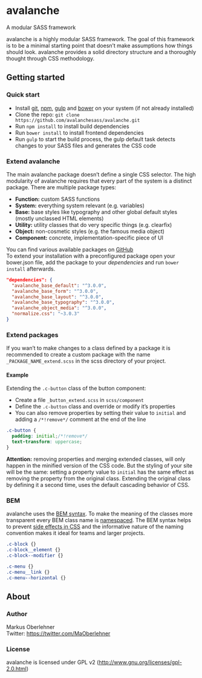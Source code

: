 # avalanche
A modular SASS framework

avalanche is a highly modular SASS framework. The goal of this framework is to be a minimal starting point that doesn’t make assumptions how things should look. avalanche provides a solid directory structure and a thoroughly thought through CSS methodology.

## Getting started
### Quick start
- Install [git](http://git-scm.com/book/en/v2/Getting-Started-Installing-Git), [npm](https://docs.npmjs.com/getting-started/installing-node), [gulp](https://github.com/gulpjs/gulp/blob/master/docs/getting-started.md) and [bower](http://bower.io/) on your system (if not already installed)
- Clone the repo: `git clone https://github.com/avalanchesass/avalanche.git`
- Run `npm install` to install build dependencies
- Run `bower install` to install frontend dependencies
- Run `gulp` to start the build process, the gulp default task detects changes to your SASS files and generates the CSS code

### Extend avalanche
The main avalanche package doesn’t define a single CSS selector. The high modularity of avalanche requires that every part of the system is a distinct package. There are multiple package types:

- **Function:** custom SASS functions
- **System:** everything system relevant (e.g. variables)
- **Base:** base styles like typography and other global default styles (mostly unclassed HTML elements)
- **Utility:** utility classes that do very specific things (e.g. clearfix)
- **Object:** non-cosmetic styles (e.g. the famous media object)
- **Component:** concrete, implementation-specific piece of UI

You can find various available packages on [GitHub](https://github.com/avalanchesass?tab=repositories)  
To extend your installation with a preconfigured package open your bower.json file, add the package to your *dependencies* and run `bower install` afterwards.

```json
"dependencies": {
  "avalanche_base_default": "^3.0.0",
  "avalanche_base_form": "^3.0.0",
  "avalanche_base_layout": "^3.0.0",
  "avalanche_base_typography": "^3.0.0",
  "avalanche_object_media": "^3.0.0",
  "normalize.css": "~3.0.3"
}
```

### Extend packages
If you wan’t to make changes to a class defined by a package it is recommended to create a custom package with the name `_PACKAGE_NAME_extend.scss` in the scss directory of your project.

#### Example

Extending the `.c-button` class of the button component:

- Create a file `_button_extend.scss` in `scss/component`
- Define the `.c-button` class and override or modify it’s properties
- You can also remove properties by setting their value to `initial` and adding a `/*!remove*/` comment at the end of the line

```scss
.c-button {
  padding: initial;/*!remove*/
  text-transform: uppercase;
}
```

**Attention:** removing properties and merging extended classes, will only happen in the minified version of the CSS code. But the styling of your site will be the same: setting a property value to `initial` has the same effect as removing the property from the original class. Extending the original class by defining it a second time, uses the default cascading behavior of CSS.

### BEM
avalanche uses the [BEM syntax](http://csswizardry.com/2013/01/mindbemding-getting-your-head-round-bem-syntax/). To make the meaning of the classes more transparent every BEM class name is [namespaced](http://csswizardry.com/2015/03/more-transparent-ui-code-with-namespaces/). The BEM syntax helps to prevent [side effects in CSS](http://philipwalton.com/articles/side-effects-in-css/) and the informative nature of the naming convention makes it ideal for teams and larger projects.

```css
.c-block {}
.c-block__element {}
.c-block--modifier {}

.c-menu {}
.c-menu__link {}
.c-menu--horizontal {}
```

## About
### Author
Markus Oberlehner  
Twitter: https://twitter.com/MaOberlehner

### License
avalanche is licensed under GPL v2 (http://www.gnu.org/licenses/gpl-2.0.html)
